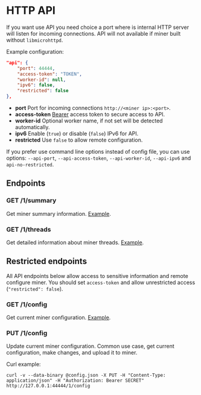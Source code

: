 # HTTP API

If you want use API you need choice a port where is internal HTTP server will listen for incoming connections. API will not available if miner built without `libmicrohttpd`.

Example configuration:

```json
"api": {
    "port": 44444,
    "access-token": "TOKEN",
    "worker-id": null,
    "ipv6": false,
    "restricted": false
},
```

* **port** Port for incoming connections `http://<miner ip>:<port>`.
* **access-token** [Bearer](https://gist.github.com/xmrig/c75fdd1f8e0f3bac05500be2ab718f8e#file-api-html-L54) access token to secure access to API.
* **worker-id** Optional worker name, if not set will be detected automatically.
* **ipv6** Enable (`true`) or disable (`false`) IPv6 for API.
* **restricted** Use `false` to allow remote configuration.

If you prefer use command line options instead of config file, you can use options: `--api-port`, `--api-access-token`, `--api-worker-id`, `--api-ipv6` and `api-no-restricted`.

## Endpoints

### GET /1/summary

Get miner summary information. [Example](api/1/summary.json).

### GET /1/threads

Get detailed information about miner threads. [Example](api/1/threads.json).


## Restricted endpoints

All API endpoints below allow access to sensitive information and remote configure miner. You should set `access-token` and allow unrestricted access (`"restricted": false`).

### GET /1/config

Get current miner configuration. [Example](api/1/config.json).


### PUT /1/config

Update current miner configuration. Common use case, get current configuration, make changes, and upload it to miner.

Curl example:

```
curl -v --data-binary @config.json -X PUT -H "Content-Type: application/json" -H "Authorization: Bearer SECRET" http://127.0.0.1:44444/1/config
```
